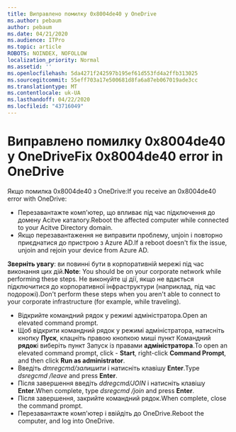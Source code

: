 ```yaml
---
title: Виправлено помилку 0x8004de40 у OneDrive
ms.author: pebaum
author: pebaum
ms.date: 04/21/2020
ms.audience: ITPro
ms.topic: article
ROBOTS: NOINDEX, NOFOLLOW
localization_priority: Normal
ms.assetid: ''
ms.openlocfilehash: 5da4271f242597b195ef61d553fd4a2ffb313025
ms.sourcegitcommit: 55eff703a17e500681d8fa6a87eb067019ade3cc
ms.translationtype: MT
ms.contentlocale: uk-UA
ms.lasthandoff: 04/22/2020
ms.locfileid: "43716049"
---
```

# <a name="fix-0x8004de40-error-in-onedrive"></a><span data-ttu-id="3f5dc-102">Виправлено помилку 0x8004de40 у OneDrive</span><span class="sxs-lookup"><span data-stu-id="3f5dc-102">Fix 0x8004de40 error in OneDrive</span></span>

<span data-ttu-id="3f5dc-103">Якщо помилка 0x8004de40 з OneDrive:</span><span class="sxs-lookup"><span data-stu-id="3f5dc-103">If you receive an 0x8004de40 error with OneDrive:</span></span>

- <span data-ttu-id="3f5dc-104">Перезавантажте комп'ютер, що впливає під час підключення до домену Acitve каталогу.</span><span class="sxs-lookup"><span data-stu-id="3f5dc-104">Reboot the affected computer while connected to your Acitve Directory domain.</span></span>
- <span data-ttu-id="3f5dc-105">Якщо перезавантаження не виправити проблему, unjoin і повторно приєднатися до пристрою з Azure AD.</span><span class="sxs-lookup"><span data-stu-id="3f5dc-105">If a reboot doesn't fix the issue, unjoin and rejoin your device from Azure AD.</span></span> 

<span data-ttu-id="3f5dc-106">**Зверніть увагу**: ви повинні бути в корпоративній мережі під час виконання цих дій.</span><span class="sxs-lookup"><span data-stu-id="3f5dc-106">**Note**: You should be on your corporate network while performing these steps.</span></span> <span data-ttu-id="3f5dc-107">Не виконуйте ці дії, якщо не вдається підключитися до корпоративної інфраструктури (наприклад, під час подорожі).</span><span class="sxs-lookup"><span data-stu-id="3f5dc-107">Don't perform these steps when you aren't able to connect to your corporate infrastructure (for example, while traveling).</span></span> 

- <span data-ttu-id="3f5dc-108">Відкрийте командний рядок у режимі адміністратора.</span><span class="sxs-lookup"><span data-stu-id="3f5dc-108">Open an elevated command prompt.</span></span> 
- <span data-ttu-id="3f5dc-109">Щоб відкрити командний рядок у режимі адміністратора, натисніть кнопку **Пуск**, клацніть правою кнопкою миші пункт Командний **рядок**і виберіть пункт Запуск із правами **адміністратора**.</span><span class="sxs-lookup"><span data-stu-id="3f5dc-109">To open an elevated command prompt, click - **Start**, right-click **Command Prompt**, and then click **Run as administrator**.</span></span>
- <span data-ttu-id="3f5dc-110">Введіть *dmregcmd/залишити* і натисніть клавішу **Enter**.</span><span class="sxs-lookup"><span data-stu-id="3f5dc-110">Type *dsregcmd /leave* and press **Enter**.</span></span>
- <span data-ttu-id="3f5dc-111">Після завершення введіть *ddregcmd/JOIN* і натисніть клавішу **Enter**.</span><span class="sxs-lookup"><span data-stu-id="3f5dc-111">When complete, type *dsregcmd /join* and press **Enter**.</span></span>
- <span data-ttu-id="3f5dc-112">Після завершення, закрийте командний рядок.</span><span class="sxs-lookup"><span data-stu-id="3f5dc-112">When complete, close the command prompt.</span></span>
- <span data-ttu-id="3f5dc-113">Перезавантажте комп'ютер і ввійдіть до OneDrive.</span><span class="sxs-lookup"><span data-stu-id="3f5dc-113">Reboot the computer, and log into OneDrive.</span></span>